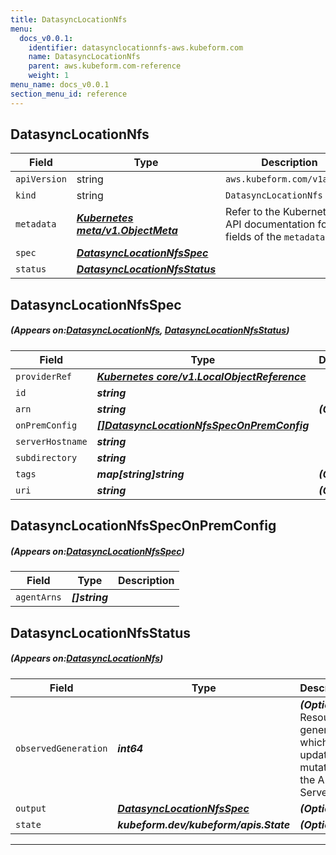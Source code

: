 ```yaml
---
title: DatasyncLocationNfs
menu:
  docs_v0.0.1:
    identifier: datasynclocationnfs-aws.kubeform.com
    name: DatasyncLocationNfs
    parent: aws.kubeform.com-reference
    weight: 1
menu_name: docs_v0.0.1
section_menu_id: reference
---
```


## DatasyncLocationNfs
| Field | Type | Description |
| ------ | ----- | ----------- |
| `apiVersion` | string | `aws.kubeform.com/v1alpha1` |
|    `kind` | string | `DatasyncLocationNfs` |
| `metadata` | ***[Kubernetes meta/v1.ObjectMeta](https://kubernetes.io/docs/reference/generated/kubernetes-api/v1.13/#objectmeta-v1-meta)***|Refer to the Kubernetes API documentation for the fields of the `metadata` field.|
| `spec` | ***[DatasyncLocationNfsSpec](#DatasyncLocationNfsSpec)***||
| `status` | ***[DatasyncLocationNfsStatus](#DatasyncLocationNfsStatus)***||
## DatasyncLocationNfsSpec
##### (Appears on:[DatasyncLocationNfs](#DatasyncLocationNfs), [DatasyncLocationNfsStatus](#DatasyncLocationNfsStatus))
| Field | Type | Description |
| ------ | ----- | ----------- |
| `providerRef` | ***[Kubernetes core/v1.LocalObjectReference](https://kubernetes.io/docs/reference/generated/kubernetes-api/v1.13/#localobjectreference-v1-core)***||
| `id` | ***string***||
| `arn` | ***string***| ***(Optional)*** |
| `onPremConfig` | ***[[]DatasyncLocationNfsSpecOnPremConfig](#DatasyncLocationNfsSpecOnPremConfig)***||
| `serverHostname` | ***string***||
| `subdirectory` | ***string***||
| `tags` | ***map[string]string***| ***(Optional)*** |
| `uri` | ***string***| ***(Optional)*** |
## DatasyncLocationNfsSpecOnPremConfig
##### (Appears on:[DatasyncLocationNfsSpec](#DatasyncLocationNfsSpec))
| Field | Type | Description |
| ------ | ----- | ----------- |
| `agentArns` | ***[]string***||
## DatasyncLocationNfsStatus
##### (Appears on:[DatasyncLocationNfs](#DatasyncLocationNfs))
| Field | Type | Description |
| ------ | ----- | ----------- |
| `observedGeneration` | ***int64***| ***(Optional)*** Resource generation, which is updated on mutation by the API Server.|
| `output` | ***[DatasyncLocationNfsSpec](#DatasyncLocationNfsSpec)***| ***(Optional)*** |
| `state` | ***kubeform.dev/kubeform/apis.State***| ***(Optional)*** |
---
